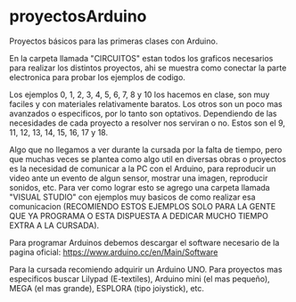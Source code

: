 # proyectosArduino
Proyectos básicos para las primeras clases con Arduino.


En la carpeta llamada "CIRCUITOS" estan todos los graficos necesarios para realizar los distintos proyectos, ahi se muestra como conectar la parte electronica para probar los ejemplos de codigo. 

Los ejemplos 0, 1, 2, 3, 4, 5, 6, 7, 8 y 10 los hacemos en clase, son muy faciles y con materiales relativamente baratos. 
Los otros son un poco mas avanzados o especificos, por lo tanto son optativos. Dependiendo de las necesidades de cada proyecto a resolver nos serviran o no. Estos son el 9, 11, 12, 13, 14, 15, 16, 17 y 18.

Algo que no llegamos a ver durante la cursada por la falta de tiempo, pero que muchas veces se plantea como algo util en diversas obras o proyectos es la necesidad de comunicar a la PC con el Arduino, para reproducir un video ante un evento de algun sensor, mostrar una imagen, reproducir sonidos, etc. Para ver como lograr esto se agrego una carpeta llamada "VISUAL STUDIO" con ejemplos muy basicos de como realizar esa comunicacion (RECOMIENDO ESTOS EJEMPLOS SOLO PARA LA GENTE QUE YA PROGRAMA O ESTA DISPUESTA A DEDICAR MUCHO TIEMPO EXTRA A LA CURSADA).

Para programar Arduinos debemos descargar el software necesario de la pagina oficial: 
https://www.arduino.cc/en/Main/Software

Para la cursada recomiendo adquirir un Arduino UNO. Para proyectos mas especificos buscar Lilypad (E-textiles), Arduino mini (el mas pequeño), MEGA (el mas grande), ESPLORA (tipo joiystick), etc.

